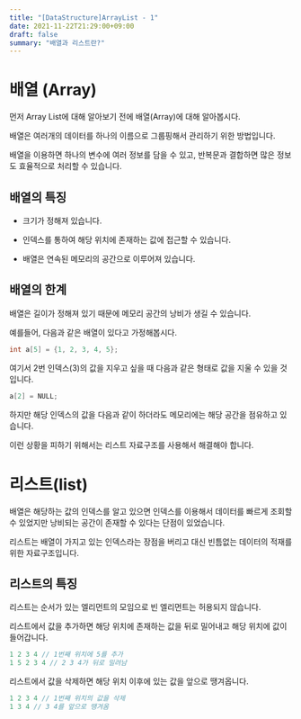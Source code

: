 ```yaml
---
title: "[DataStructure]ArrayList - 1"
date: 2021-11-22T21:29:00+09:00
draft: false
summary: "배열과 리스트란?"
---
```


# 배열 (Array)

먼저 Array List에 대해 알아보기 전에 배열(Array)에 대해 알아봅시다.

배열은 여러개의 데이터를 하나의 이름으로 그룹핑해서 관리하기 위한 방법입니다.

배열을 이용하면 하나의 변수에 여러 정보를 담을 수 있고, 반복문과 결합하면 많은 정보도 효율적으로 처리할 수 있습니다.

## 배열의 특징

* 크기가 정해져 있습니다.

* 인덱스를 통하여 해당 위치에 존재하는 값에 접근할 수 있습니다.

* 배열은 연속된 메모리의 공간으로 이루어져 있습니다.

## 배열의 한계

배열은 길이가 정해져 있기 때문에 메모리 공간의 낭비가 생길 수 있습니다.

예를들어, 다음과 같은 배열이 있다고 가정해봅시다.

```c
int a[5] = {1, 2, 3, 4, 5};
```

여기서 2번 인덱스(3)의 값을 지우고 싶을 때 다음과 같은 형태로 값을 지울 수 있을 것입니다.

``` c
a[2] = NULL;
```

하지만 해당 인덱스의 값을 다음과 같이 하더라도 메모리에는 해당 공간을 점유하고 있습니다.

이런 상황을 피하기 위해서는 리스트 자료구조를 사용해서 해결해야 합니다.

# 리스트(list)

배열은 해당하는 값의 인덱스를 알고 있으면 인덱스를 이용해서 데이터를 빠르게 조회할 수 있었지만 낭비되는 공간이 존재할 수 있다는 단점이 있었습니다.

리스트는 배열이 가지고 있는 인덱스라는 장점을 버리고 대신 빈틈없는 데이터의 적재를 위한 자료구조입니다.

## 리스트의 특징

리스트는 순서가 있는 엘리먼트의 모임으로 빈 엘리먼트는 허용되지 않습니다.

리스트에서 값을 추가하면 해당 위치에 존재하는 값을 뒤로 밀어내고 해당 위치에 값이 들어갑니다.

```c
1 2 3 4 // 1번째 위치에 5를 추가
1 5 2 3 4 // 2 3 4가 뒤로 밀려남
```

리스트에서 값을 삭제하면 해당 위치 이후에 있는 값을 앞으로 땡겨옵니다.
```c
1 2 3 4 // 1번째 위치의 값을 삭제
1 3 4 // 3 4를 앞으로 땡겨옴
```